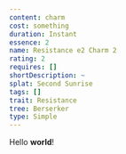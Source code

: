 ```yaml
---
content: charm
cost: something
duration: Instant
essence: 2
name: Resistance e2 Charm 2
rating: 2
requires: []
shortDescription: ~
splat: Second Sunrise
tags: []
trait: Resistance
tree: Berserker
type: Simple
---
```


Hello **world**!
